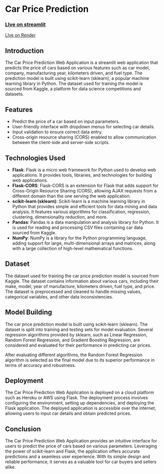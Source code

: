 # Car Price Prediction
### [LIve on streamlit](https://car-price-valuation-prediction.streamlit.app/) <br>
[LIve on Render](https://car-price-predictor-k9en.onrender.com/)
## Introduction

The Car Price Prediction Web Application is a streamlit web application that predicts the price of cars based on various features such as car model, company, manufacturing year, kilometers driven, and fuel type. The prediction model is built using scikit-learn (sklearn), a popular machine learning library in Python. The dataset used for training the model is sourced from Kaggle, a platform for data science competitions and datasets.

## Features

- Predict the price of a car based on input parameters.
- User-friendly interface with dropdown menus for selecting car details.
- Input validation to ensure correct data entry.
- Cross-origin resource sharing (CORS) enabled to allow communication between the client-side and server-side scripts.

## Technologies Used

- **Flask**: Flask is a micro web framework for Python used to develop web applications. It provides tools, libraries, and technologies for building web applications.
- **Flask-CORS**: Flask-CORS is an extension for Flask that adds support for Cross-Origin Resource Sharing (CORS), allowing AJAX requests from a different domain than the one serving the web application.
- **scikit-learn (sklearn)**: Scikit-learn is a machine learning library in Python that provides simple and efficient tools for data mining and data analysis. It features various algorithms for classification, regression, clustering, dimensionality reduction, and more.
- **Pandas**: Pandas is a data manipulation and analysis library for Python. It is used for reading and processing CSV files containing car data sourced from Kaggle.
- **NumPy**: NumPy is a library for the Python programming language, adding support for large, multi-dimensional arrays and matrices, along with a large collection of high-level mathematical functions.

## Dataset

The dataset used for training the car price prediction model is sourced from Kaggle. The dataset contains information about various cars, including their make, model, year of manufacture, kilometers driven, fuel type, and price. The dataset is preprocessed and cleaned to handle missing values, categorical variables, and other data inconsistencies.

## Model Building

The car price prediction model is built using scikit-learn (sklearn). The dataset is split into training and testing sets for model evaluation. Several regression algorithms provided by sklearn, such as Linear Regression, Random Forest Regression, and Gradient Boosting Regression, are considered and evaluated for their performance in predicting car prices.

After evaluating different algorithms, the Random Forest Regression algorithm is selected as the final model due to its superior performance in terms of accuracy and robustness.

## Deployment

The Car Price Prediction Web Application is deployed on a cloud platform such as Heroku or AWS using Flask. The deployment process involves configuring the environment, setting up dependencies, and deploying the Flask application. The deployed application is accessible over the internet, allowing users to input car details and obtain predicted prices.

## Conclusion

The Car Price Prediction Web Application provides an intuitive interface for users to predict the price of cars based on various parameters. Leveraging the power of scikit-learn and Flask, the application offers accurate predictions and a seamless user experience. With its simple design and reliable performance, it serves as a valuable tool for car buyers and sellers alike.
